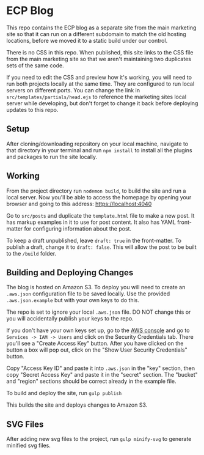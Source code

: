# ECP Blog

This repo contains the ECP blog as a separate site from the main marketing site so that it can run on a different subdomain to match the old hosting locations, before we moved it to a static build under our control.

There is no CSS in this repo. When published, this site links to the CSS file from the main marketing site so that we aren't maintaining two duplicates sets of the same code.

If you need to edit the CSS and preview how it's working, you will need to run both projects locally at the same time. They are configured to run local servers on different ports. You can change the link in `src/templates/partials/head.ejs` to reference the marketing sites local server while developing, but don't forget to change it back before deploying updates to this repo.

## Setup

After cloning/downloading repository on your local machine, navigate to that directory in your terminal and run `npm install` to install all the plugins and packages to run the site locally.

## Working

From the project directory run `nodemon build`, to build the site and run a local server. Now you'll be able to access the homepage by opening your browser and going to this address: [https://localhost:4040](https://localhost:4040)

Go to `src/posts` and duplicate the `template.html` file to make a new post. It has markup examples in it to use for post content. It also has YAML front-matter for configuring information about the post.

To keep a draft unpublished, leave `draft: true` in the front-matter. To publish a draft, change it to `draft: false`. This will allow the post to be built to the `/build` folder.

## Building and Deploying Changes

The blog is hosted on Amazon S3. To deploy you will need to create an `.aws.json` configuration file to be saved locally. Use the provided `.aws.json.example` but with your own keys to do this.

The repo is set to ignore your local `.aws.json` file. DO NOT change this or you will accidentally publish your keys to the repo.

If you don't have your own keys set up, go to the [AWS console](https://console.aws.amazon.com) and go to `Services -> IAM -> Users` and click on the Security Credentials tab. There you'll see a "Create Access Key" button. After you have clicked on the button a box will pop out, click on the "Show User Security Credentials" button.

Copy "Access Key ID" and paste it into `.aws.json` in the "key" section, then copy "Secret Access Key" and paste it in the "secret" section. The "bucket" and "region" sections should be correct already in the example file.

To build and deploy the site, run `gulp publish`

This builds the site and deploys changes to Amazon S3.

## SVG Files

After adding new svg files to the project, run `gulp minify-svg` to generate minified svg files.
